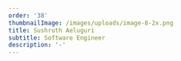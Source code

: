 ```yaml
---
order: '38'
thumbnailImage: /images/uploads/image-8-2x.png
title: Sushruth Aeluguri
subtitle: Software Engineer
description: '-'
---
```


